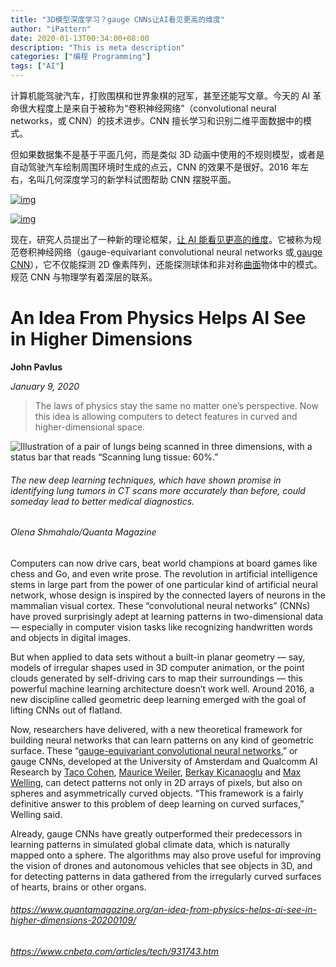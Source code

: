 ```yaml
---
title: "3D模型深度学习？gauge CNNs让AI看见更高的维度"
author: "iPattern"
date: 2020-01-13T00:34:00+08:00
description: "This is meta description"
categories: ["编程 Programming"]
tags: ["AI"]
---
```


计算机能驾驶汽车，打败围棋和世界象棋的冠军，甚至还能写文章。今天的 AI 革命很大程度上是来自于被称为“卷积神经网络”（convolutional neural networks，或 CNN）的技术进步。CNN 擅长学习和识别二维平面数据中的模式。

但如果数据集不是基于平面几何，而是类似 3D 动画中使用的不规则模型，或者是自动驾驶汽车绘制周围环境时生成的点云，CNN 的效果不是很好。2016 年左右，名叫几何深度学习的新学科试图帮助 CNN 摆脱平面。

[![img](https://tva1.sinaimg.cn/large/006tNbRwgy1gau8qghg7hj30v40giwif.jpg)](https://static.cnbetacdn.com/article/2020/01/ff98dfb1441aa4e.jpg)

[![img](https://tva1.sinaimg.cn/large/006tNbRwgy1gau8qfrpuyj30v40oq46r.jpg)](https://static.cnbetacdn.com/article/2020/01/c2c8a709c09a557.jpg)

现在，研究人员提出了一种新的理论框架，[让 AI 能看见更高的维度](https://www.quantamagazine.org/an-idea-from-physics-helps-ai-see-in-higher-dimensions-20200109/)。它被称为规范卷积神经网络（gauge-equivariant convolutional neural networks 或[ gauge CNN](https://arxiv.org/abs/1902.04615)），它不仅能探测 2D 像素阵列，还能探测球体和非对称[曲面](https://c.duomai.com/track.php?site_id=242986&euid=&t=https%3A%2F%2Flist.jd.com%2Flist.html%3Fcat%3D737%2C794%2C798%26ev%3D4155_92263%26sort%3Dsort_rank_asc%26trans%3D1%26JL%3D3_%E7%94%B5%E8%A7%86%E7%B1%BB%E5%9E%8B_%E6%9B%B2%E9%9D%A2%23J_crumbsBar)物体中的模式。规范 CNN 与物理学有着深层的联系。    

# An Idea From Physics Helps AI See in Higher Dimensions

**John Pavlus**

*January 9, 2020*

> The laws of physics stay the same no matter one’s perspective. Now this idea is allowing computers to detect features in curved and higher-dimensional space.



![Illustration of a pair of lungs being scanned in three dimensions, with a status bar that reads “Scanning lung tissue: 60%.”](https://tva1.sinaimg.cn/large/006tNbRwgy1gau8hlv75sj31ag0u0kjc.jpg)

###### The new deep learning techniques, which have shown promise in identifying lung tumors in CT scans more accurately than before, could someday lead to better medical diagnostics.

###### Olena Shmahalo/Quanta Magazine

Computers can now drive cars, beat world champions at board games like chess and Go, and even write prose. The revolution in artificial intelligence stems in large part from the power of one particular kind of artificial neural network, whose design is inspired by the connected layers of neurons in the mammalian visual cortex. These “convolutional neural networks” (CNNs) have proved surprisingly adept at learning patterns in two-dimensional data — especially in computer vision tasks like recognizing handwritten words and objects in digital images.

But when applied to data sets without a built-in planar geometry — say, models of irregular shapes used in 3D computer animation, or the point clouds generated by self-driving cars to map their surroundings — this powerful machine learning architecture doesn’t work well. Around 2016, a new discipline called geometric deep learning emerged with the goal of lifting CNNs out of flatland.

Now, researchers have delivered, with a new theoretical framework for building neural networks that can learn patterns on any kind of geometric surface. These “[gauge-equivariant convolutional neural networks](https://arxiv.org/abs/1902.04615),” or gauge CNNs, developed at the University of Amsterdam and Qualcomm AI Research by [Taco Cohen](https://www.uva.nl/en/profile/c/o/t.s.cohen/t.s.cohen.html?1578584477810), [Maurice Weiler](https://ivi.fnwi.uva.nl/quva/people/), [Berkay Kicanaoglu](https://staff.fnwi.uva.nl/b.kicanaoglu/) and [Max Welling](https://staff.fnwi.uva.nl/m.welling/), can detect patterns not only in 2D arrays of pixels, but also on spheres and asymmetrically curved objects. “This framework is a fairly definitive answer to this problem of deep learning on curved surfaces,” Welling said.

Already, gauge CNNs have greatly outperformed their predecessors in learning patterns in simulated global climate data, which is naturally mapped onto a sphere. The algorithms may also prove useful for improving the vision of drones and autonomous vehicles that see objects in 3D, and for detecting patterns in data gathered from the irregularly curved surfaces of hearts, brains or other organs.



###### https://www.quantamagazine.org/an-idea-from-physics-helps-ai-see-in-higher-dimensions-20200109/

###### https://www.cnbeta.com/articles/tech/931743.htm